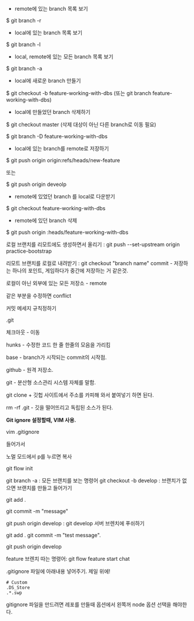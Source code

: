 * remote에 있는 branch 목록 보기

$ git branch -r


* local에 있는 branch 목록 보기

$ git branch -l


* local, remote에 있는 모든 branch 목록 보기

$ git branch -a

 

* local에 새로운 branch 만들기

$ git checkout -b feature-working-with-dbs 
(또는 git branch feature-working-with-dbs)

 

* local에 만들었던 branch 삭제하기

$ git checkout master 
(삭제 대상이 아닌 다른 branch로 이동 필요)

$ git branch -D feature-working-with-dbs


* local에 있는 branch를 remote로 저장하기

$ git push origin origin:refs/heads/new-feature

또는 

$ git push origin deveolp 



* remote에 있었던 branch 를 local로 다운받기

$ git checkout feature-working-with-dbs

 

* remote에 있던 branch 삭제

$ git push origin :heads/feature-working-with-dbs


로컬 브랜치를 리모트에도 생성하면서 올리기 :  git push --set-upstream origin practice-bootstrap


리모트 브랜치를 로컬로 내려받기 : git checkout "branch name"
commit - 저장하는 하나의 포인트, 게임하다가 중간에 저장하는 거 같은것.

로컬이 아닌 외부에 있는 모든 저장소 - remote


같은 부분을 수정하면 conflict


커밋 메세지 규칙정하기

.git

체크아웃 - 이동

hunks - 수정한 코드 한 줄 한줄의 모음을 가리킴


base - branch가 시작되는 commit의 시작점.

github - 원격 저장소.

git - 분산형 소스관리 시스템 자체를 말함.

git clone + 깃헙 사이트에서 주소를 카피해 와서 붙여넣기 하면 된다.

rm -rf .git - 깃을 떨어뜨리고 독립된 소스가 된다.


**Git ignore 설정할때, VIM 사용.**

vim .gitignore

들어가서

노멀 모드에서 p를 누르면 복사

git flow init

git branch -a : 모든 브랜치를 보는 명령어
git checkout -b develop : 브랜치가 없으면 브랜치를 만들고 들어가기


git add .

git commit -m "message"

git push origin develop : git develop 서버 브렌치에 푸쉬하기


git add .
git commit -m "test message".

git push origin develop


feature 브렌치 따는 명령어:
git flow feature start chat


.gitignore 파일에 아래내용 넣어주기.
제일 위에!
```
# Custom
.DS_Store
.*.swp
```


gitignore 파일을 만드려면 레포를 만들때 옵션에서 왼쪽꺼
node 옵션 선택을 해야한다.


